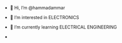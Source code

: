 - 👋 Hi, I’m @hammadammar
- 👀 I’m interested in ELECTRONICS
- 🌱 I’m currently learning ELECTRICAL ENGINEERING 

- 

<!---
hammadammar/hammadammar is a ✨ special ✨ repository because its `README.md` (this file) appears on your GitHub profile.
You can click the Preview link to take a look at your changes.
--->
